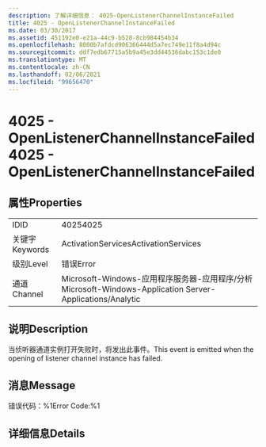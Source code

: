 ```yaml
---
description: 了解详细信息： 4025-OpenListenerChannelInstanceFailed
title: 4025 - OpenListenerChannelInstanceFailed
ms.date: 03/30/2017
ms.assetid: 451192e0-e21a-44c9-b528-8cb984454b34
ms.openlocfilehash: 8000b7afdcd906366444d5a7ec749e11f8a4d94c
ms.sourcegitcommit: ddf7edb67715a5b9a45e3dd44536dabc153c1de0
ms.translationtype: MT
ms.contentlocale: zh-CN
ms.lasthandoff: 02/06/2021
ms.locfileid: "99656470"
---
```

# <a name="4025---openlistenerchannelinstancefailed"></a><span data-ttu-id="168dc-103">4025 - OpenListenerChannelInstanceFailed</span><span class="sxs-lookup"><span data-stu-id="168dc-103">4025 - OpenListenerChannelInstanceFailed</span></span>

## <a name="properties"></a><span data-ttu-id="168dc-104">属性</span><span class="sxs-lookup"><span data-stu-id="168dc-104">Properties</span></span>  
  
|||  
|-|-|  
|<span data-ttu-id="168dc-105">ID</span><span class="sxs-lookup"><span data-stu-id="168dc-105">ID</span></span>|<span data-ttu-id="168dc-106">4025</span><span class="sxs-lookup"><span data-stu-id="168dc-106">4025</span></span>|  
|<span data-ttu-id="168dc-107">关键字</span><span class="sxs-lookup"><span data-stu-id="168dc-107">Keywords</span></span>|<span data-ttu-id="168dc-108">ActivationServices</span><span class="sxs-lookup"><span data-stu-id="168dc-108">ActivationServices</span></span>|  
|<span data-ttu-id="168dc-109">级别</span><span class="sxs-lookup"><span data-stu-id="168dc-109">Level</span></span>|<span data-ttu-id="168dc-110">错误</span><span class="sxs-lookup"><span data-stu-id="168dc-110">Error</span></span>|  
|<span data-ttu-id="168dc-111">通道</span><span class="sxs-lookup"><span data-stu-id="168dc-111">Channel</span></span>|<span data-ttu-id="168dc-112">Microsoft-Windows-应用程序服务器-应用程序/分析</span><span class="sxs-lookup"><span data-stu-id="168dc-112">Microsoft-Windows-Application Server-Applications/Analytic</span></span>|  
  
## <a name="description"></a><span data-ttu-id="168dc-113">说明</span><span class="sxs-lookup"><span data-stu-id="168dc-113">Description</span></span>  

 <span data-ttu-id="168dc-114">当侦听器通道实例打开失败时，将发出此事件。</span><span class="sxs-lookup"><span data-stu-id="168dc-114">This event is emitted when the opening of listener channel instance has failed.</span></span>  
  
## <a name="message"></a><span data-ttu-id="168dc-115">消息</span><span class="sxs-lookup"><span data-stu-id="168dc-115">Message</span></span>  

 <span data-ttu-id="168dc-116">错误代码：%1</span><span class="sxs-lookup"><span data-stu-id="168dc-116">Error Code:%1</span></span>  
  
## <a name="details"></a><span data-ttu-id="168dc-117">详细信息</span><span class="sxs-lookup"><span data-stu-id="168dc-117">Details</span></span>
